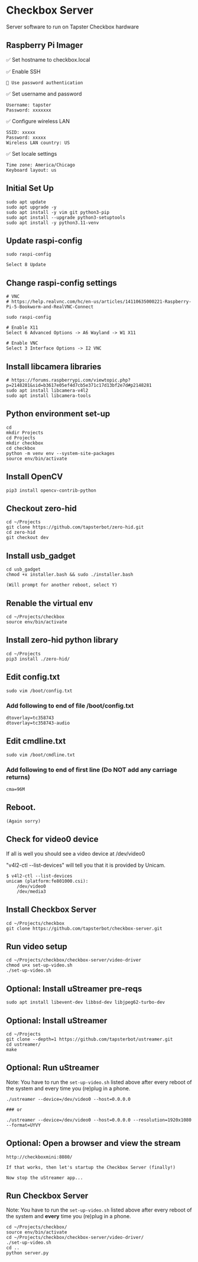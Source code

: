 # Checkbox Server
Server software to run on Tapster Checkbox hardware


## Raspberry Pi Imager 
  ✅ Set hostname to checkbox.local

  ✅ Enable SSH
    
    🔘 Use password authentication

  ✅ Set username and password

    Username: tapster
    Password: xxxxxxx

  ✅ Configure wireless LAN

    SSID: xxxxx
    Password: xxxxx
    Wireless LAN country: US

  ✅ Set locale settings

    Time zone: America/Chicago
    Keyboard layout: us


## Initial Set Up
    sudo apt update
    sudo apt upgrade -y
    sudo apt install -y vim git python3-pip
    sudo apt install --upgrade python3-setuptools
    sudo apt install -y python3.11-venv


## Update raspi-config
    sudo raspi-config

    Select 8 Update    

## Change raspi-config settings
    # VNC
    # https://help.realvnc.com/hc/en-us/articles/14110635000221-Raspberry-Pi-5-Bookworm-and-RealVNC-Connect
    
    sudo raspi-config
    
    # Enable X11
    Select 6 Advanced Options -> A6 Wayland -> W1 X11
    
    # Enable VNC
    Select 3 Interface Options -> I2 VNC

## Install libcamera libraries

    # https://forums.raspberrypi.com/viewtopic.php?p=2148281&sid=b3617e05ef4d7cb5e371c17d13bf2e7d#p2148281
    sudo apt install libcamera-v4l2
    sudo apt install libcamera-tools

## Python environment set-up
    cd
    mkdir Projects
    cd Projects
    mkdir checkbox
    cd checkbox
    python -m venv env --system-site-packages
    source env/bin/activate

## Install OpenCV
    pip3 install opencv-contrib-python
    
## Checkout zero-hid
    cd ~/Projects
    git clone https://github.com/tapsterbot/zero-hid.git
    cd zero-hid
    git checkout dev

## Install usb_gadget
    cd usb_gadget
    chmod +x installer.bash && sudo ./installer.bash

    (Will prompt for another reboot, select Y)

## Renable the virtual env
    cd ~/Projects/checkbox
    source env/bin/activate

## Install zero-hid python library
    cd ~/Projects
    pip3 install ./zero-hid/


## Edit config.txt
    sudo vim /boot/config.txt 

### Add following to end of file /boot/config.txt 
    dtoverlay=tc358743
    dtoverlay=tc358743-audio

## Edit cmdline.txt
    sudo vim /boot/cmdline.txt 

### Add following to end of first line (Do NOT add any carriage returns)
    cma=96M

## Reboot. 
    (Again sorry)

## Check for video0 device    
If all is well you should see a video device at /dev/video0

"v4l2-ctl --list-devices" will tell you that it is provided by Unicam.

    $ v4l2-ctl --list-devices
    unicam (platform:fe801000.csi):
    	/dev/video0
    	/dev/media3
    
## Install Checkbox Server 
    cd ~/Projects/checkbox
    git clone https://github.com/tapsterbot/checkbox-server.git

## Run video setup
    cd ~/Projects/checkbox/checkbox-server/video-driver
    chmod u+x set-up-video.sh
    ./set-up-video.sh

## Optional: Install uStreamer pre-reqs
    sudo apt install libevent-dev libbsd-dev libjpeg62-turbo-dev

## Optional: Install uStreamer
    cd ~/Projects
    git clone --depth=1 https://github.com/tapsterbot/ustreamer.git
    cd ustreamer/
    make

## Optional: Run uStreamer
Note: You have to run the `set-up-video.sh` listed above after every reboot of the system and every time you (re)plug in a phone.
   
    ./ustreamer --device=/dev/video0 --host=0.0.0.0

    ### or
    
    ./ustreamer --device=/dev/video0 --host=0.0.0.0 --resolution=1920x1080 --format=UYVY

## Optional: Open a browser and view the stream
    http://checkboxmini:8080/

    If that works, then let's startup the Checkbox Server (finally!)

    Now stop the uStreamer app...

## Run Checkbox Server
Note: You have to run the `set-up-video.sh` listed above after every reboot of the system and **every** time you (re)plug in a phone.
    
    cd ~/Projects/checkbox/
    source env/bin/activate
    cd ~/Projects/checkbox/checkbox-server/video-driver/
    ./set-up-video.sh
    cd ..
    python server.py
